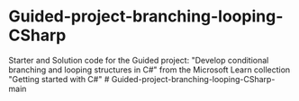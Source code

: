 # Guided-project-branching-looping-CSharp
Starter and Solution code for the Guided project: "Develop conditional branching and looping structures in C#" from the Microsoft Learn collection "Getting started with C#"
#   G u i d e d - p r o j e c t - b r a n c h i n g - l o o p i n g - C S h a r p - m a i n  
 